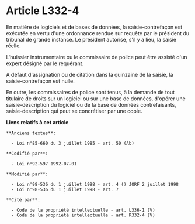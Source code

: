 # Article L332-4

En matière de logiciels et de bases de données, la saisie-contrefaçon est exécutée en vertu d'une ordonnance rendue sur
requête par le président du tribunal de grande instance. Le président autorise, s'il y a lieu, la saisie réelle.

L'huissier instrumentaire ou le commissaire de police peut être assisté d'un expert désigné par le requérant.

A défaut d'assignation ou de citation dans la quinzaine de la saisie, la saisie-contrefaçon est nulle.

En outre, les commissaires de police sont tenus, à la demande de tout titulaire de droits sur un logiciel ou sur une base de
données, d'opérer une saisie-description du logiciel ou de la base de données contrefaisants, saisie-description qui peut se
concrétiser par une copie.

**Liens relatifs à cet article**

	**Anciens textes**:

	  - Loi n°85-660 du 3 juillet 1985 - art. 50 (Ab)

	**Codifié par**:

	  - Loi n°92-597 1992-07-01

	**Modifié par**:

	  - Loi n°98-536 du 1 juillet 1998 - art. 4 () JORF 2 juillet 1998
	  - Loi n°98-536 du 1 juillet 1998 - art. 7

	**Cité par**:

	  - Code de la propriété intellectuelle - art. L336-1 (V)
	  - Code de la propriété intellectuelle - art. R332-4 (V)
